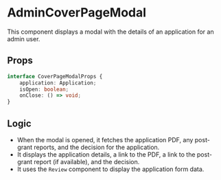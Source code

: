 # AdminCoverPageModal

This component displays a modal with the details of an application for an admin user.

## Props

```typescript
interface CoverPageModalProps {
    application: Application;
    isOpen: boolean;
    onClose: () => void;
}
```

## Logic

- When the modal is opened, it fetches the application PDF, any post-grant reports, and the decision for the application.
- It displays the application details, a link to the PDF, a link to the post-grant report (if available), and the decision.
- It uses the `Review` component to display the application form data.
